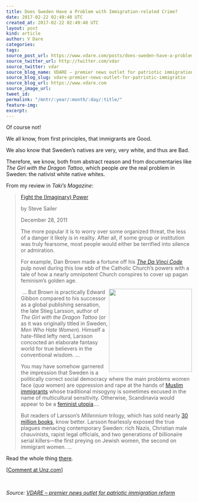 ```yaml
---
title: Does Sweden Have a Problem with Immigration-related Crime?
date: 2017-02-22 02:49:40 UTC
created_at: 2017-02-22 02:49:40 UTC
layout: post
kind: article
author: V Dare
categories: 
tags: 
source_post_url: https://www.vdare.com/posts/does-sweden-have-a-problem-with-immigration-related-crime
source_twitter_url: http://twitter.com/vdar
source_twitter: vdar
source_blog_name: VDARE – premier news outlet for patriotic immigration reform
source_blog_slug: vdare-premier-news-outlet-for-patriotic-immigratio
source_blog_url: https://www.vdare.com
source_image_url: 
tweet_id: 
permalink: "/mntr/:year/:month/:day/:title/"
feature-img: 
excerpt: 
---
```

<div class="pf-content"><p>Of course not!</p>
<p>We all know, from first principles, that immigrants are Good.</p>
<p>We also know that Sweden’s natives are very, very white, and thus are Bad.</p>
<p>Therefore, we know, both from abstract reason and from documentaries like <em>The Girl with the Dragon Tattoo</em>, which people <em>are</em> the real problem in Sweden: the nativist white native whites.</p>
<p>From my review in <em>Taki’s Magazine</em>:</p>
<blockquote><p><a href="http://takimag.com/article/fight_the_imaginary_power/print#ixzz4ZNCFhoaF">Fight the (Imaginary) Power</a></p>
<p>by Steve Sailer</p>
<p>December 28, 2011</p>
<p>The more popular it is to worry over some organized threat, the less of a danger it likely is in reality. After all, if some group or institution was truly fearsome, most people would either be terrified into silence or admiration.</p>
<p>For example, Dan Brown made a fortune off his <em><a href="http://www.isteve.com/Film_The_Da_Vinci_Code.htm">The Da Vinci Code</a></em> pulp novel during this low ebb of the Catholic Church’s powers with a tale of how a nearly omnipotent Church conspires to cover up pagan feminism’s golden age.</p>
<p><img class="alignnone size-full" title="" src="https://images-na.ssl-images-amazon.com/images/I/51d3vkCK7WL._SX277_BO1,204,203,200_.jpg" width="225" align="right"> … But Brown is practically Edward Gibbon compared to his successor as a global publishing sensation, the late Stieg Larsson, author of <em>The Girl with the Dragon Tattoo</em> (or as it was originally titled in Sweden, <em>Men Who Hate Women</em>). Himself a hate-filled lefty nerd, Larsson concocted an elaborate fantasy world for true believers in the conventional wisdom. …</p><div id="57966237cc52c74a5e1363c4" class="vdb_player vdb_57966237cc52c74a5e1363c456bcd17ce4b018167fea5539">    </div>
<p>You may have somehow garnered the impression that Sweden is a politically correct social democracy where the main problems women face (<em>qua</em> women) are oppression and rape at the hands of <a href="http://www.thelocal.se/article.php?ID=2683&amp;date=20051214">Muslim immigrants</a> whose traditional misogyny is sometimes excused in the name of multicultural sensitivity. Otherwise, Scandinavia would appear to be a <a href="http://www.bbc.co.uk/news/world-europe-11525804">feminist utopia</a>.…</p>
<p>But readers of Larsson’s <em>Millennium</em> trilogy, which has sold nearly <a href="http://redirect.viglink.com/?format=go&amp;jsonp=vglnk_148773141387613&amp;key=034153a8f6f990b64f375d12e1cc4572&amp;libId=izgct0w101000nv1000DL1ximazuyalpru&amp;loc=http%3A%2F%2Ftakimag.com%2Farticle%2Ffight_the_imaginary_power%2Fprint%23ixzz4ZNCFhoaF&amp;v=1&amp;out=http%3A%2F%2Fwww.nytimes.com%2F2010%2F05%2F23%2Fmagazine%2F23Larsson-t.html%3Fref%3Dgeneral%26src%3Dme%26pagewanted%3Dall&amp;title=Fight%20the%20(Imaginary)%20Power%20-%20Taki%27s%20Magazine&amp;txt=30%20million">30 million books</a>, know better. Larsson fearlessly exposed the true plagues menacing contemporary Sweden: rich Nazis, Christian male chauvinists, rapist legal officials, and two generations of billionaire serial killers—the first preying on Jewish women, the second on immigrant women. …</p></blockquote>
<p>Read the whole thing <a href="http://takimag.com/article/fight_the_imaginary_power/print#ixzz4ZNCFhoaF">there</a>.</p>
<p>[<a href="http://www.unz.com/isteve/does-sweden-have-a-problem-with-immigration-related-crime/">Comment at Unz.com</a>]</p>
<p> </p>
</div><div class="">
    <i>Source: <a href="https://www.vdare.com">VDARE – premier news outlet for patriotic immigration reform</a></i>
</div>
